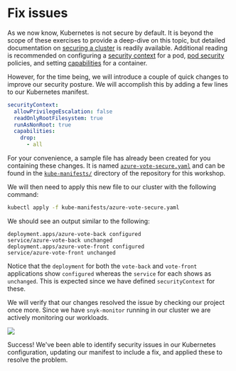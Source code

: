 # Fix issues

As we now know, Kubernetes is not secure by default. It is beyond the scope of these exercises to provide a deep-dive on this topic, but detailed documentation on [securing a cluster](https://kubernetes.io/docs/tasks/administer-cluster/securing-a-cluster/) is readily available. Additional reading is recommended on configuring a [security context](https://kubernetes.io/docs/tasks/configure-pod-container/security-context/) for a pod, [pod security](https://kubernetes.io/docs/concepts/policy/pod-security-policy/) policies, and setting [capabilities](https://kubernetes.io/docs/tasks/configure-pod-container/security-context/#set-capabilities-for-a-container) for a container.

However, for the time being, we will introduce a couple of quick changes to improve our security posture. We will accomplish this by adding a few lines to our Kubernetes manifest.

```yaml
securityContext:
  allowPrivilegeEscalation: false
  readOnlyRootFilesystem: true
  runAsNonRoot: true
  capabilities:
    drop:
      - all
```

For your convenience, a sample file has already been created for you containing these changes. It is named [`azure-vote-secure.yaml`](https://github.com/snyk-partners/snyk-azure-resources/blob/master/templates/azure-vote-secure.yaml) and can be found in the [`kube-manifests/`](https://github.com/snyk-partners/snyk-azure-resources/tree/master/kube-manifests) directory of the repository for this workshop.

We will then need to apply this new file to our cluster with the following command:

```bash
kubectl apply -f kube-manifests/azure-vote-secure.yaml
```

We should see an output similar to the following:

```text
deployment.apps/azure-vote-back configured
service/azure-vote-back unchanged
deployment.apps/azure-vote-front configured
service/azure-vote-front unchanged
```

Notice that the `deployment` for both the `vote-back` and `vote-front` applications show `configured` whereas the `service` for each shows as `unchanged`. This is expected since we have defined `securityContext` for these.

We will verify that our changes resolved the issue by checking our project once more. Since we have `snyk-monitor` running in our cluster we are actively monitoring our workloads.

![](https://github.com/snyk/user-docs/tree/0874305e3aea1ea3c57b0398879776ac062b3479/.gitbook/assets/snyk_scan_05.png)

Success! We've been able to identify security issues in our Kubernetes configuration, updating our manifest to include a fix, and applied these to resolve the problem.

